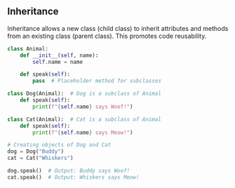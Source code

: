 ## Inheritance

Inheritance allows a new class (child class) to inherit attributes and methods from an existing class (parent class). This promotes code reusability.

```python
class Animal:
    def __init__(self, name):
        self.name = name

    def speak(self):
        pass  # Placeholder method for subclasses

class Dog(Animal):  # Dog is a subclass of Animal
    def speak(self):
        print(f"{self.name} says Woof!")

class Cat(Animal):  # Cat is a subclass of Animal
    def speak(self):
        print(f"{self.name} says Meow!")

# Creating objects of Dog and Cat
dog = Dog("Buddy")
cat = Cat("Whiskers")

dog.speak()  # Output: Buddy says Woof!
cat.speak()  # Output: Whiskers says Meow!
